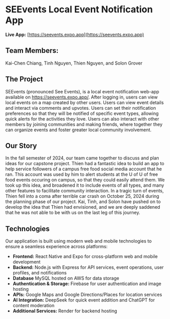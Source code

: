 # SEEvents Local Event Notification App
**Live App:** [https://seevents.expo.app](https://seevents.expo.app)
## Team Members: 
Kai-Chen Chiang, Tinh Nguyen, Thien Nguyen, and Solon Grover
## The Project
SEEvents (pronounced See Events), is a local event notification web-app available on https://seevents.expo.app/. After logging in, users can view local events on a map created by other users. Users can view event details and interact via comments and upvotes. Users can set their notification preferences so that they will be notified of specific event types, allowing quick alerts for the activities they love. Users can also interact with other members by joining communities and making friends, where together they can organize events and foster greater local community involvement.

## Our Story
In the fall semester of 2024, our team came together to discuss and plan ideas for our capstone project. Thien had a fantastic idea to build an app to help service followers of a campus free food social media account that he ran. This account was used by him to alert students at the U of U of free food events occuring on campus, so that they could easily attend them. We took up this idea, and broadened it to include events of all types, and many other features to facilitate community interaction. In a tragic turn of events, Thien fell into a coma after terrible car crash on October 25, 2024 during the planning phase of our project. Kai, Tinh, and Solon have pushed on to develop the idea that Thien had envisioned, and we are deeply saddened that he was not able to be with us on the last leg of this journey.

## Technologies 
Our application is built using modern web and mobile technologies to ensure a seamless experience across platforms:
- **Frontend:** React Native and Expo for cross-platform web and mobile development
- **Backend:** Node.js with Express for API services, event operations, user profiles, and notifications
- **Database** MySQL hosted on AWS for data storage
- **Authentication & Storage:** Firebase for user authentication and image hosting
- **APIs:** Google Maps and Google Directions/Places for location services
- **AI Integration:** DeepSeek for quick event addition and ChatGPT for content moderation
- **Additional Services:** Render for backend hosting